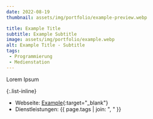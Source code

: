 ```yaml
---
date: 2022-08-19
thumbnail: assets/img/portfolio/example-preview.webp

title: Example Title
subtitle: Example Subtitle
image: assets/img/portfolio/example.webp
alt: Example Title - Subtitle
tags: 
 - Programmierung
 - Medienstation
---
```


Lorem Ipsum

{:.list-inline}
- Webseite: [Example](https://www.example.com/){:target="_blank"}
- Dienstleistungen: {{ page.tags | join: ", " }}
